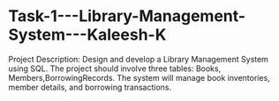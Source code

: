 # Task-1---Library-Management-System---Kaleesh-K

Project Description:
Design and develop a Library Management System using SQL. The project should involve three tables: Books, Members,BorrowingRecords. The system will manage book inventories, member details, and borrowing transactions.
